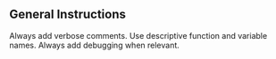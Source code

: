 ## General Instructions
Always add verbose comments.
Use descriptive function and variable names.
Always add debugging when relevant.

